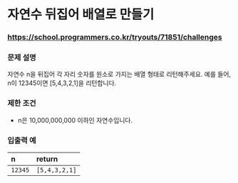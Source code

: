 # 자연수 뒤집어 배열로 만들기

### https://school.programmers.co.kr/tryouts/71851/challenges

### 문제 설명

자연수 n을 뒤집어 각 자리 숫자를 원소로 가지는 배열 형태로 리턴해주세요. 예를 들어, n이 12345이면 [5,4,3,2,1]을 리턴합니다.

### 제한 조건

-   n은 10,000,000,000 이하인 자연수입니다.

### 입출력 예

| n       | return        |
| :------ | :------------ |
| `12345` | `[5,4,3,2,1]` |
